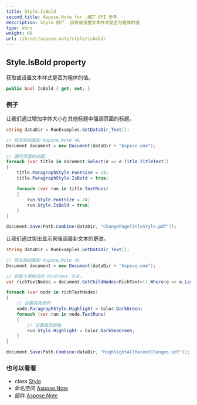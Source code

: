 ```yaml
---
title: Style.IsBold
second_title: Aspose.Note for .NET API 参考
description: Style 财产. 获取或设置文本样式是否为粗体的值
type: docs
weight: 60
url: /zh/net/aspose.note/style/isbold/
---
```

## Style.IsBold property

获取或设置文本样式是否为粗体的值。

```csharp
public bool IsBold { get; set; }
```

### 例子

让我们通过增加字体大小在其他标题中强调页面的标题。

```csharp
string dataDir = RunExamples.GetDataDir_Text();

// 将文档加载到 Aspose.Note 中。
Document document = new Document(dataDir + "Aspose.one");

// 遍历页面的标题。
foreach (var title in document.Select(e => e.Title.TitleText))
{
    title.ParagraphStyle.FontSize = 24;
    title.ParagraphStyle.IsBold = true;

    foreach (var run in title.TextRuns)
    {
        run.Style.FontSize = 24;
        run.Style.IsBold = true;
    }
}

document.Save(Path.Combine(dataDir, "ChangePageTitleStyle.pdf"));
```

让我们通过突出显示来强调最新文本的更改。

```csharp
string dataDir = RunExamples.GetDataDir_Text();

// 将文档加载到 Aspose.Note 中。
Document document = new Document(dataDir + "Aspose.one");

// 获取上周修改的 RichText 节点。
var richTextNodes = document.GetChildNodes<RichText>().Where(e => e.LastModifiedTime >= DateTime.Today.Subtract(TimeSpan.FromDays(7)));

foreach (var node in richTextNodes)
{
    // 设置高亮颜色
    node.ParagraphStyle.Highlight = Color.DarkGreen;
    foreach (var run in node.TextRuns)
    {
        // 设置高亮颜色
        run.Style.Highlight = Color.DarkSeaGreen;
    }
}

document.Save(Path.Combine(dataDir, "HighlightAllRecentChanges.pdf"));
```

### 也可以看看

* class [Style](../)
* 命名空间 [Aspose.Note](../../style/)
* 部件 [Aspose.Note](../../../)


